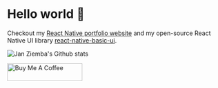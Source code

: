 # Hello world 👋

Checkout my <a href="https://www.react-native.cz" title="React Native Developer" target="_blank">React Native portfolio website</a> and my open-source React Native UI library <a href="https://github.com/janziemba/react-native-basic-ui" title="React Native UI library">react-native-basic-ui</a>.

![Jan Ziemba's Github stats](https://github-readme-stats.vercel.app/api?username=janziemba&theme=dark&count_private=true&hide=stars,prs,issues,contribs)

<a href="https://www.buymeacoffee.com/janziemba" target="_blank"><img src="https://cdn.buymeacoffee.com/buttons/default-yellow.png" alt="Buy Me A Coffee" height="41" width="174"></a>
